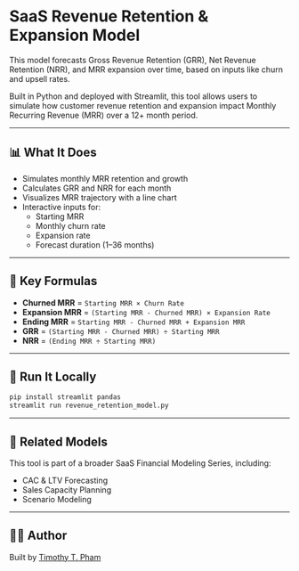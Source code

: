 
# SaaS Revenue Retention & Expansion Model

This model forecasts Gross Revenue Retention (GRR), Net Revenue Retention (NRR), and MRR expansion over time, based on inputs like churn and upsell rates.

Built in Python and deployed with Streamlit, this tool allows users to simulate how customer revenue retention and expansion impact Monthly Recurring Revenue (MRR) over a 12+ month period.

---

## 📊 What It Does

- Simulates monthly MRR retention and growth
- Calculates GRR and NRR for each month
- Visualizes MRR trajectory with a line chart
- Interactive inputs for:
  - Starting MRR
  - Monthly churn rate
  - Expansion rate
  - Forecast duration (1–36 months)

---

## 🧮 Key Formulas

- **Churned MRR** = `Starting MRR × Churn Rate`
- **Expansion MRR** = `(Starting MRR - Churned MRR) × Expansion Rate`
- **Ending MRR** = `Starting MRR - Churned MRR + Expansion MRR`
- **GRR** = `(Starting MRR - Churned MRR) ÷ Starting MRR`
- **NRR** = `(Ending MRR ÷ Starting MRR)`

---

## 🚀 Run It Locally

```bash
pip install streamlit pandas
streamlit run revenue_retention_model.py
```

---

## 📎 Related Models

This tool is part of a broader SaaS Financial Modeling Series, including:

- CAC & LTV Forecasting
- Sales Capacity Planning
- Scenario Modeling

---

## 👨‍💻 Author

Built by [Timothy T. Pham](https://github.com/TimothyTPham)
